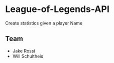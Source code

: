 # League-of-Legends-API
Create statistics given a player Name
## Team
- Jake Rossi
- Will Schultheis
